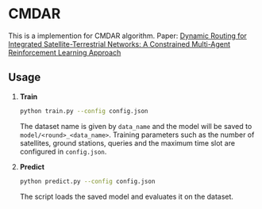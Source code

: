 # CMDAR
This is a implemention for CMDAR algorithm.
Paper: [Dynamic Routing for Integrated Satellite-Terrestrial Networks: A Constrained Multi-Agent Reinforcement Learning Approach](https://ieeexplore.ieee.org/abstract/document/10436098/authors#authors)

## Usage

1. **Train**

   ```bash
   python train.py --config config.json
   ```

   The dataset name is given by `data_name` and the model will be saved to
   `model/<round>_<data_name>`. Training parameters such as the number of
   satellites, ground stations, queries and the maximum time slot are configured
   in `config.json`.

2. **Predict**

   ```bash
   python predict.py --config config.json
   ```

   The script loads the saved model and evaluates it on the dataset.
